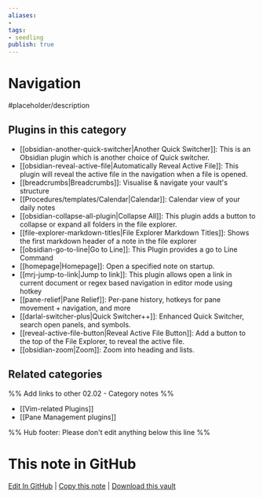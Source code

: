 ```yaml
---
aliases:
- 
tags: 
- seedling 
publish: true
---
```



# Navigation

#placeholder/description

## Plugins in this category

- [[obsidian-another-quick-switcher|Another Quick Switcher]]: This is an Obsidian plugin which is another choice of Quick switcher.
- [[obsidian-reveal-active-file|Automatically Reveal Active File]]: This plugin will reveal the active file in the navigation when a file is opened.
- [[breadcrumbs|Breadcrumbs]]: Visualise & navigate your vault's structure
- [[Procedures/templates/Calendar|Calendar]]: Calendar view of your daily notes
- [[obsidian-collapse-all-plugin|Collapse All]]: This plugin adds a button to collapse or expand all folders in the file explorer.
- [[file-explorer-markdown-titles|File Explorer Markdown Titles]]: Shows the first markdown header of a note in the file explorer
- [[obsidian-go-to-line|Go to Line]]: This Plugin provides a go to Line Command
- [[homepage|Homepage]]: Open a specified note on startup.
- [[mrj-jump-to-link|Jump to link]]: This plugin allows open a link in current document or regex based navigation in editor mode using hotkey
- [[pane-relief|Pane Relief]]: Per-pane history, hotkeys for pane movement + navigation, and more
- [[darlal-switcher-plus|Quick Switcher++]]: Enhanced Quick Switcher, search open panels, and symbols.
- [[reveal-active-file-button|Reveal Active File Button]]: Add a button to the top of the File Explorer, to reveal the active file.
- [[obsidian-zoom|Zoom]]: Zoom into heading and lists.

## Related categories

%% Add links to other 02.02 - Category notes %%

- [[Vim-related Plugins]]
- [[Pane Management plugins]]

%% Hub footer: Please don't edit anything below this line %%

# This note in GitHub

<span class="git-footer">[Edit In GitHub](https://github.dev/obsidian-community/obsidian-hub/blob/main/02%20-%20Community%20Expansions/02.01%20Plugins%20by%20Category/Plugins%20to%20navigate%20notes.md "git-hub-edit-note") | [Copy this note](https://raw.githubusercontent.com/obsidian-community/obsidian-hub/main/02%20-%20Community%20Expansions/02.01%20Plugins%20by%20Category/Plugins%20to%20navigate%20notes.md "git-hub-copy-note") | [Download this vault](https://github.com/obsidian-community/obsidian-hub/archive/refs/heads/main.zip "git-hub-download-vault") </span>
